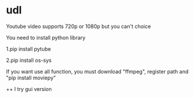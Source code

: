 # udl
Youtube video supports 720p or 1080p but you can't choice

You need to install python library

1.pip install pytube

2.pip install os-sys

If you want use all function, you must download "ffmpeg", register path and "pip install moviepy"

++ I try gui version